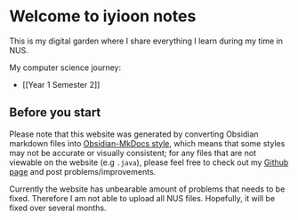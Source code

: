 # Welcome to iyioon notes

This is my digital garden where I share everything I learn during my time in NUS.

My computer science journey:

-  [[Year 1 Semester 2]]

## Before you start

Please note that this website was generated by converting Obsidian markdown files into [Obsidian-MkDocs style](https://github.com/jobindjohn/obsidian-publish-mkdocs), which means that some styles may not be accurate or visually consistent; for any files that are not viewable on the website (e.g `.java`), please feel free to check out my [Github page](https://github.com/iyioon/iyioon-notes/tree/main/docs) and post problems/improvements.

Currently the website has unbearable amount of problems that needs to be fixed. Therefore I am not able to upload all NUS files. Hopefully, it will be fixed over several months.